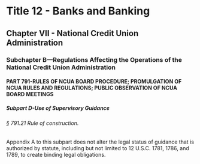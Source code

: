 
# Title 12 - Banks and Banking
## Chapter VII - National Credit Union Administration
### Subchapter B—Regulations Affecting the Operations of the National Credit Union Administration
#### PART 791-RULES OF NCUA BOARD PROCEDURE; PROMULGATION OF NCUA RULES AND REGULATIONS; PUBLIC OBSERVATION OF NCUA BOARD MEETINGS
##### Subpart D-Use of Supervisory Guidance
###### § 791.21 Rule of construction.

Appendix A to this subpart does not alter the legal status of guidance that is authorized by statute, including but not limited to 12 U.S.C. 1781, 1786, and 1789, to create binding legal obligations.
